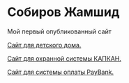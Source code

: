 # Собиров Жамшид
Мой первый опубликованный сайт


[Сайт для детского дома.](https://arcsobirov.github.io/School/ "Необязательная подсказка")

[Сайт для охранной системы КАПКАН.](https://arcsobirov.github.io/Secure/ "Необязательная подсказка")

[Сайт для системы оплаты PayBank.](https://arcsobirov.github.io/PayBank/interface1.html/ "Необязательная подсказка")
